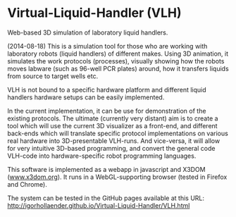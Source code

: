 Virtual-Liquid-Handler (VLH)
============================

Web-based 3D simulation of laboratory liquid handlers.

(2014-08-18)
This is a simulation tool for those who are working with laboratory robots (liquid handlers)
of different makes. Using 3D animation, it simulates the work protocols (processes), visually showing
how the robots moves labware (such as 96-well PCR plates) around, how it transfers liquids from source
to target wells etc. 

VLH is not bound to a specific hardware platform and different liquid handlers hardware setups can be easily
implemented. 

In the current implementation, it can be use for demonstration of the existing
protocols. The ultimate (currently very distant) aim is to create a tool which will use the current 
3D visualizer as a front-end, and different back-ends which will translate specific protocol implementations
on various real hardware into 3D-presentable VLH-runs. And vice-versa, it will allow for very intuitive
3D-based programming, and convert the general code VLH-code into hardware-specific robot programming languages.

This software is implemented as a webapp in javascript and X3DOM (www.x3dom.org). It runs in a WebGL-supporting
browser (tested in Firefox and Chrome).

The system can be tested in the GitHub pages available at this URL:
http://igorhollaender.github.io/Virtual-Liquid-Handler/VLH.html
